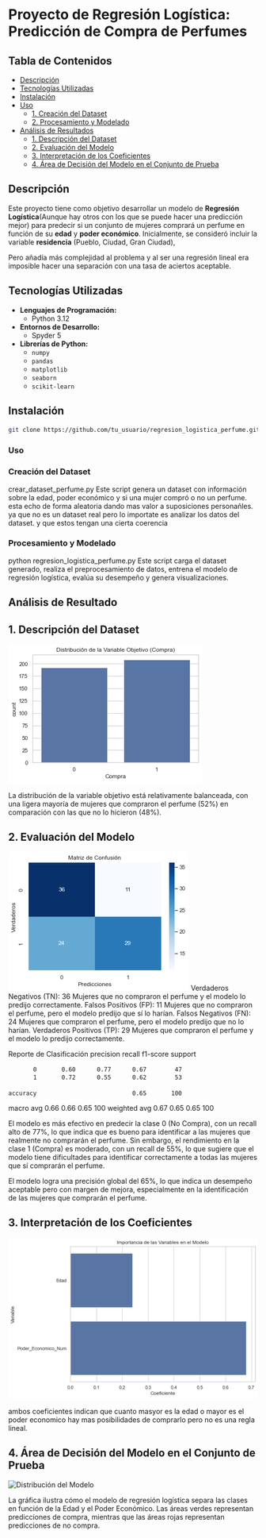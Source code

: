 # Proyecto de Regresión Logística: Predicción de Compra de Perfumes

## Tabla de Contenidos

- [Descripción](#descripción)
- [Tecnologías Utilizadas](#tecnologías-utilizadas)
- [Instalación](#instalación)
- [Uso](#uso)
  - [1. Creación del Dataset](#1-creación-del-dataset)
  - [2. Procesamiento y Modelado](#2-procesamiento-y-modelado)
- [Análisis de Resultados](#análisis-de-resultados)
  - [1. Descripción del Dataset](#1-descripción-del-dataset)
  - [2. Evaluación del Modelo](#2-evaluación-del-modelo)
  - [3. Interpretación de los Coeficientes](#3-interpretación-de-los-coeficientes)
  - [4. Área de Decisión del Modelo en el Conjunto de Prueba](#3-Área-de-Decisión-del-Modelo-en-el-Conjunto-de-Prueba)

## Descripción

Este proyecto tiene como objetivo desarrollar un modelo de **Regresión Logística**(Aunque hay otros con los que se puede hacer una predicción mejor) para predecir si un conjunto de mujeres comprará un perfume en función de su **edad** y **poder económico**. Inicialmente, se consideró incluir la variable **residencia** (Pueblo, Ciudad, Gran Ciudad),

Pero añadía más complejidad al problema y al ser una regresión lineal era imposible hacer una separación con una tasa de aciertos aceptable. 

## Tecnologías Utilizadas

- **Lenguajes de Programación:**
  - Python 3.12
- **Entornos de Desarrollo:**
  - Spyder 5
- **Librerías de Python:**
  - `numpy`
  - `pandas`
  - `matplotlib`
  - `seaborn`
  - `scikit-learn`

## Instalación

```bash
git clone https://github.com/tu_usuario/regresion_logistica_perfume.git
```
### Uso 
### Creación del Dataset 
 crear_dataset_perfume.py
 Este script genera un dataset con información sobre la edad, poder económico y si una mujer compró o no un perfume. esta echo de forma aleatoria dando mas valor a suposiciones personañles. ya que no es un dataset 
 real pero lo importate es analizar los datos del dataset. y que estos tengan una cierta coerencia 

 ### Procesamiento y Modelado
  python regresion_logistica_perfume.py
  Este script carga el dataset generado, realiza el preprocesamiento de datos, entrena el modelo de regresión logística, evalúa su desempeño y genera visualizaciones.

## Análisis de Resultado

## 1. Descripción del Dataset
![Distribución de la Variable 'Compra'](assets/distribucion_variable_dependiente.png)

La distribución de la variable objetivo está relativamente balanceada, con una ligera mayoría de mujeres que compraron el perfume (52%) en comparación con las que no lo hicieron (48%).

## 2. Evaluación del Modelo
![Matriz de Confusión](assets/matriz_confusion.png)
Verdaderos Negativos (TN): 36
Mujeres que no compraron el perfume y el modelo lo predijo correctamente.
Falsos Positivos (FP): 11
Mujeres que no compraron el perfume, pero el modelo predijo que sí lo harían.
Falsos Negativos (FN): 24
Mujeres que compraron el perfume, pero el modelo predijo que no lo harían.
Verdaderos Positivos (TP): 29
Mujeres que compraron el perfume y el modelo lo predijo correctamente.

Reporte de Clasificación
              precision    recall  f1-score   support

           0       0.60      0.77      0.67        47
           1       0.72      0.55      0.62        53

    accuracy                           0.65       100
   macro avg       0.66      0.66      0.65       100
weighted avg       0.67      0.65      0.65       100

El modelo es más efectivo en predecir la clase 0 (No Compra), con un recall alto de 77%, lo que indica que es bueno para identificar a las mujeres que realmente no comprarán el perfume.
Sin embargo, el rendimiento en la clase 1 (Compra) es moderado, con un recall de 55%, lo que sugiere que el modelo tiene dificultades para identificar correctamente a todas las mujeres que sí comprarán el perfume.

El modelo logra una precisión global del 65%, lo que indica un desempeño aceptable pero con margen de mejora, especialmente en la identificación de las mujeres que comprarán el perfume.

## 3. Interpretación de los Coeficientes

![Importancia de las variavles del modelo](assets/coeficientes_modelo.png)

ambos coeficientes indican que cuanto masyor es la edad o mayor es el poder economico hay mas posibilidades de comprarlo pero no es una regla lineal. 


## 4. Área de Decisión del Modelo en el Conjunto de Prueba

![Distribución del Modelo](assets/Distribución_Modelo.png) 

La gráfica ilustra cómo el modelo de regresión logística separa las clases en función de la Edad y el Poder Económico.
Las áreas verdes representan predicciones de compra, mientras que las áreas rojas representan predicciones de no compra.


